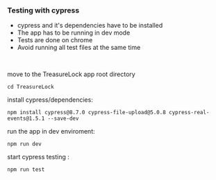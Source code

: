 ### Testing with cypress

- cypress and it's dependencies have to be installed
- The app has to be running in dev mode
- Tests are done on chrome
- Avoid running all test files at the same time

<br>

move to the TreasureLock app root directory

`cd TreasureLock`

install cypress/dependencies:

`npm install cypress@8.7.0 cypress-file-upload@5.0.8 cypress-real-events@1.5.1 --save-dev`

run the app in dev enviroment: 

`npm run dev`

start cypress testing :

`npm run test`

